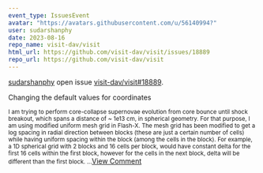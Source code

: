 ```yaml
---
event_type: IssuesEvent
avatar: "https://avatars.githubusercontent.com/u/56140994?"
user: sudarshanphy
date: 2023-08-16
repo_name: visit-dav/visit
html_url: https://github.com/visit-dav/visit/issues/18889
repo_url: https://github.com/visit-dav/visit
---
```


<a href='https://github.com/sudarshanphy' target='_blank'>sudarshanphy</a> open issue <a href='https://github.com/visit-dav/visit/issues/18889' target='_blank'>visit-dav/visit#18889</a>.

<p>Changing the default values for coordinates</p><small>I am trying to perform core-collapse supernovae evolution from core bounce until shock breakout, which spans a distance of ~ 1e13 cm, in spherical geometry. For that purpose, I am using modified uniform mesh grid in Flash-X. The mesh grid has been modified to get a log spacing in radial direction between blocks (these are just a certain number of cells) while having uniform spacing within the block (among the cells in the block). For example, a 1D spherical grid with 2 blocks and 16 cells per block, would have constant delta for the first 16 cells within the first block, however for the cells in the next block, delta will be different than the first block. ...</small><a href='https://github.com/visit-dav/visit/issues/18889' target='_blank'>View Comment</a>